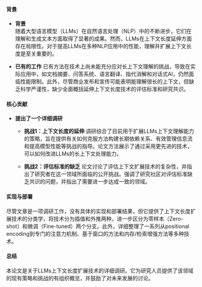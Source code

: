 #### 背景
- **背景**       
    随着大型语言模型（LLMs）在自然语言处理（NLP）中的不断进步，它们在理解和生成文本方面取得了显著的成果。然而，LLMs在上下文长度延伸方面存在局限性。对于提高LLMs在多种NLP应用中的性能，理解并扩展上下文长度是至关重要的。

- **已有的工作**
    已有方法在技术上尚未能充分应对长上下文理解的挑战，导致在实际应用中，如文档摘要、问答系统、语言翻译、指代消解和对话式AI，仍然面临性能限制。此外，尽管商业发布和宣传可能表明能理解很长的上下文，但缺乏科学严谨性，缺少全面概括延伸上下文长度技术的评估标准和研究共识。

#### 核心贡献
- **提出了一个详细调研**
    - **挑战1：上下文长度的延伸**
        调研综合了目前用于扩展LLMs上下文理解能力的策略，旨在提供有关如何克服方法构建长期依赖关系、有效管理信息流和提高模型性能等挑战的指导。论文方法展示了通过采用更先进的技术，可以如何改进LLMs的长上下文处理能力。

    - **挑战2：评估标准的缺乏**
        论文讨论了评估上下文扩展技术的复杂性，并指出了研究者在这一领域所面临的公开挑战。强调了研究社区对评估标准缺乏共识的问题，并指出了需要进一步达成一致的领域。

#### 实现与部署
尽管文章是一项调研工作，没有具体的实现和部署结果，但它提供了上下文长度扩展技术的分类学，将技术分为插值和外推两种，进一步区分为零样本（Zero-shot）和微调（Fine-tuned）两个分支。此外，详细整理了一系列从positional encoding到专门的注意力机制、基于窗口的方法和内存/检索增强方法等多种技术。

#### 总结
本论文是关于LLMs上下文长度扩展技术的详细调研。它为研究人员提供了该领域的现有策略和挑战的有组织概览，并鼓励了对未来发展的讨论。
